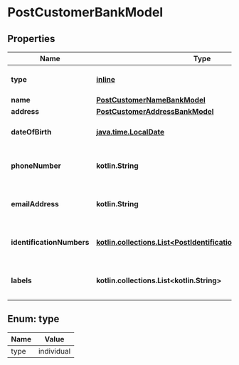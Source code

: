 
# PostCustomerBankModel

## Properties
Name | Type | Description | Notes
------------ | ------------- | ------------- | -------------
**type** | [**inline**](#Type) | The customer&#39;s type. | 
**name** | [**PostCustomerNameBankModel**](PostCustomerNameBankModel.md) |  |  [optional]
**address** | [**PostCustomerAddressBankModel**](PostCustomerAddressBankModel.md) |  |  [optional]
**dateOfBirth** | [**java.time.LocalDate**](java.time.LocalDate.md) | The customer&#39;s date of birth. |  [optional]
**phoneNumber** | **kotlin.String** | The customer&#39;s phone number. |  [optional]
**emailAddress** | **kotlin.String** | The customer&#39;s email address. |  [optional]
**identificationNumbers** | [**kotlin.collections.List&lt;PostIdentificationNumberBankModel&gt;**](PostIdentificationNumberBankModel.md) | The customer&#39;s identification numbers. |  [optional]
**labels** | **kotlin.collections.List&lt;kotlin.String&gt;** | The labels associated with the customer. |  [optional]


<a name="Type"></a>
## Enum: type
Name | Value
---- | -----
type | individual



